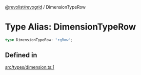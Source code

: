 [@revolist/revogrid](README.md) / DimensionTypeRow

# Type Alias: DimensionTypeRow

```ts
type DimensionTypeRow: "rgRow";
```

## Defined in

[src/types/dimension.ts:1](https://github.com/revolist/revogrid/blob/39cfd614966a26ee6ce63b18984e6b24b2874cc5/src/types/dimension.ts#L1)
